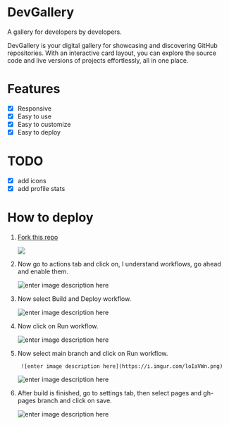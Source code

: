 # DevGallery

A gallery for developers by developers.

DevGallery is your digital gallery for showcasing and discovering GitHub repositories. With an interactive card layout, you can explore the source code and live versions of projects effortlessly, all in one place.

# Features

- [x] Responsive
- [x] Easy to use
- [x] Easy to customize
- [x] Easy to deploy

# TODO

- [x] add icons
- [x] add profile stats

# How to deploy

1.  [Fork this repo](https://github.com/aumirza/gh-landing/fork)

    ![ ](https://imgur.com/e3ZfsMO.png)

2.  Now go to actions tab and click on, I understand workflows, go ahead and enable them.

    ![enter image description here](https://i.imgur.com/HXT8Ftx.png)

3.  Now select Build and Deploy workflow.

    ![enter image description here](https://i.imgur.com/cxp9SOe.png)

4.  Now click on Run workflow.

    ![enter image description here](https://i.imgur.com/vpmLmY6.png)

5.  Now select main branch and click on Run workflow.

         ![enter image description here](https://i.imgur.com/loIaVWn.png)

    ![enter image description here](https://i.imgur.com/rVYPkHb.png)

6.  After build is finished, go to settings tab, then select pages and gh-pages branch and click on save.

    ![enter image description here](https://i.imgur.com/zQ8Kb0P.png)
